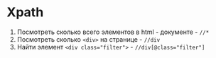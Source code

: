# Xpath
 1. Посмотреть сколько всего элементов в html - документе - `//*`
 2. Посмотреть сколько `<div>` на странице - `//div`
 3. Найти элемент `<div class="filter">` - `//div[@class="filter"]`
